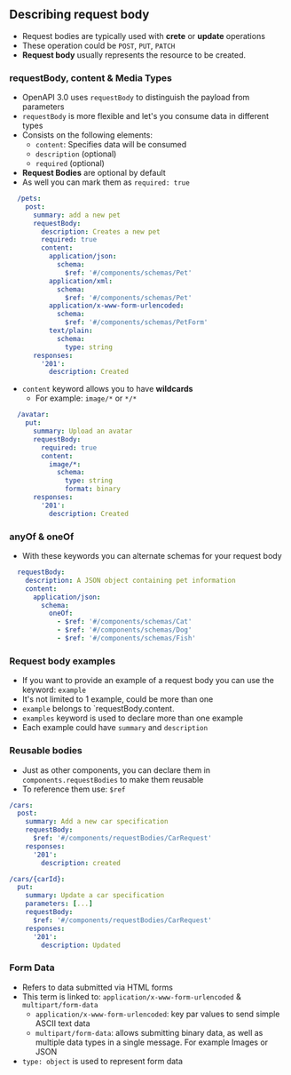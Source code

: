 ## Describing request body
- Request bodies are typically used with **crete** or **update** operations
- These operation could be `POST`, `PUT`, `PATCH`
- **Request body** usually represents the resource to be created.

### requestBody, content & Media Types
- OpenAPI 3.0 uses `requestBody` to distinguish the payload from parameters
- `requestBody` is more flexible and let's you consume data in different types
- Consists on the following elements:
  - `content`: Specifies data will be consumed
  - `description` (optional)
  - `required` (optional)
- **Request Bodies** are optional by default
- As well you can mark them as `required: true`
```yaml
  /pets:
    post:
      summary: add a new pet
      requestBody:
        description: Creates a new pet
        required: true
        content:
          application/json:
            schema:
              $ref: '#/components/schemas/Pet'
          application/xml:
            schema:
              $ref: '#/components/schemas/Pet'
          application/x-www-form-urlencoded:
            schema:
              $ref: '#/components/schemas/PetForm'
          text/plain:
            schema:
              type: string
      responses:
        '201':
          description: Created
```
- `content` keyword allows you to have **wildcards**
  - For example: `image/*` or `*/*`
```yaml
  /avatar:
    put:
      summary: Upload an avatar
      requestBody:
        required: true
        content:
          image/*:
            schema:
              type: string
              format: binary
      responses:
        '201':
          description: Created
```

### anyOf & oneOf
- With these keywords you can alternate schemas for your request body
```yaml
  requestBody:
    description: A JSON object containing pet information
    content:
      application/json:
        schema:
          oneOf:
            - $ref: '#/components/schemas/Cat'
            - $ref: '#/components/schemas/Dog'
            - $ref: '#/components/schemas/Fish'
```

### Request body examples
- If you want to provide an example of a request body you can use the keyword: `example`
- It's not limited to 1 example, could be more than one
- `example` belongs to `requestBody.content.<media-type>
- `examples` keyword is used to declare more than one example
- Each example could have `summary` and `description`

### Reusable bodies
- Just as other components, you can declare them in `components.requestBodies` to make them reusable
- To reference them use: `$ref`
```yaml
/cars:
  post:
    summary: Add a new car specification
    requestBody:
      $ref: '#/components/requestBodies/CarRequest'
    responses:
      '201':
        description: created

/cars/{carId}:
  put:
    summary: Update a car specification
    parameters: [...]
    requestBody:
      $ref: '#/components/requestBodies/CarRequest'
    responses:
      '201': 
        description: Updated
```
### Form Data
- Refers to data submitted via HTML forms
- This term is linked to: `application/x-www-form-urlencoded` & `multipart/form-data`
  - `application/x-www-form-urlencoded`: key par values to send simple ASCII text data
  - `multipart/form-data`: allows submitting binary data, as well as multiple data types in a single message. For example Images or JSON
- `type: object` is used to represent form data
```yaml
```

